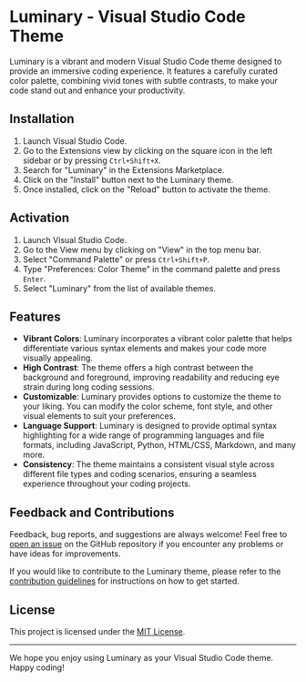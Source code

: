 # Luminary - Visual Studio Code Theme

Luminary is a vibrant and modern Visual Studio Code theme designed to provide an immersive coding experience. It features a carefully curated color palette, combining vivid tones with subtle contrasts, to make your code stand out and enhance your productivity.

## Installation

1. Launch Visual Studio Code.
2. Go to the Extensions view by clicking on the square icon in the left sidebar or by pressing `Ctrl+Shift+X`.
3. Search for "Luminary" in the Extensions Marketplace.
4. Click on the "Install" button next to the Luminary theme.
5. Once installed, click on the "Reload" button to activate the theme.

## Activation

1. Launch Visual Studio Code.
2. Go to the View menu by clicking on "View" in the top menu bar.
3. Select "Command Palette" or press `Ctrl+Shift+P`.
4. Type "Preferences: Color Theme" in the command palette and press `Enter`.
5. Select "Luminary" from the list of available themes.

## Features

- **Vibrant Colors**: Luminary incorporates a vibrant color palette that helps differentiate various syntax elements and makes your code more visually appealing.
- **High Contrast**: The theme offers a high contrast between the background and foreground, improving readability and reducing eye strain during long coding sessions.
- **Customizable**: Luminary provides options to customize the theme to your liking. You can modify the color scheme, font style, and other visual elements to suit your preferences.
- **Language Support**: Luminary is designed to provide optimal syntax highlighting for a wide range of programming languages and file formats, including JavaScript, Python, HTML/CSS, Markdown, and many more.
- **Consistency**: The theme maintains a consistent visual style across different file types and coding scenarios, ensuring a seamless experience throughout your coding projects.

## Feedback and Contributions

Feedback, bug reports, and suggestions are always welcome! Feel free to [open an issue](https://github.com/your-username/luminary-theme/issues) on the GitHub repository if you encounter any problems or have ideas for improvements.

If you would like to contribute to the Luminary theme, please refer to the [contribution guidelines](CONTRIBUTING.md) for instructions on how to get started.

## License

This project is licensed under the [MIT License](LICENSE.md).

---

We hope you enjoy using Luminary as your Visual Studio Code theme. Happy coding!
